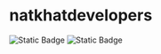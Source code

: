 # natkhatdevelopers
![Static Badge](https://img.shields.io/badge/natkhat_developers-red)
![Static Badge](https://img.shields.io/badge/Spotify-1ED760?&style=for-the-badge&logo=spotify&logoColor=white)
